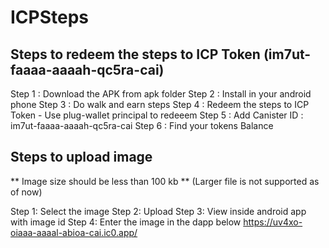 
# ICPSteps

## Steps to redeem the steps to ICP Token (im7ut-faaaa-aaaah-qc5ra-cai)

Step 1 : Download the APK from apk folder
Step 2 : Install in your android phone
Step 3 : Do walk and earn steps 
Step 4 : Redeem the steps to ICP Token - Use plug-wallet principal to redeeem
Step 5 : Add Canister ID : im7ut-faaaa-aaaah-qc5ra-cai 
Step 6 : Find your tokens Balance

## Steps to upload image
** Image size should be less than 100 kb ** (Larger file is not supported as of now)

Step 1: Select the image
Step 2: Upload
Step 3: View inside android app with image id
Step 4: Enter the image in the dapp below
https://uv4xo-oiaaa-aaaal-abioa-cai.ic0.app/
